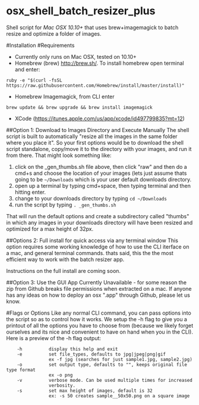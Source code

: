 # osx_shell_batch_resizer_plus
Shell script for *Mac OSX 10.10+* that uses brew+imagemagick to batch resize and optimize a folder of images.

#Installation
#Requirements
- Currently only runs on Mac OSX, tested on 10.10+
- Homebrew (brew) http://brew.sh/. To install homebrew open terminal and enter: 
```
ruby -e "$(curl -fsSL https://raw.githubusercontent.com/Homebrew/install/master/install)"
```
- Homebrew Imagemagick, from CLI enter 
```
brew update && brew upgrade && brew install imagemagick
```
- XCode (https://itunes.apple.com/us/app/xcode/id497799835?mt=12)

##Option 1: Download to Images Directory and Execute Manually
The shell script is built to automatically "resize all the images in the same folder where you place it". So your first options would be to download the shell script standalone, copy/move it to the directory with your images, and run it from there. That might look something like:

1. click on the _gen_thumbs.sh file above, then click "raw" and then do a cmd+s and choose the location of your images (lets just assume thats going to be `~/Downloads` which is your user default downloads directory.
2. open up a terminal by typing cmd+space, then typing terminal and then hitting enter.
3. change to your downloads directory by typing `cd ~/Downloads`
4. run the script by typing `. _gen_thumbs.sh`

That will run the default options and create a subdirectory called "thumbs" in which any images in your downloads directory will have been resized and optimized for a max height of 32px.

##Options 2: Full install for quick access via any terminal window
This option requires some working knowledge of how to use the CLI iterface on a mac, and general terminal commands. thats said, this the the most efficient way to work with the batch resizer app.

Instructions on the full install are coming soon.

##Option 3: Use the GUI App
Currently Unavailable - for some reason the zip from Github breaks file permissions when extracted on a mac. If anyone has any ideas on how to deploy an osx ".app" through Github, please let us know.

#Flags or Options
Like any normal CLI command, you can pass options into the script so as to control how it works. We setup the -h flag to give you a printout of all the options you have to choose from (because we likely forget ourselves and its nice and convenient to have on hand when you in the CLI). Here is a preview of the -h flag output:
```
    -h          display this help and exit
    -e          set file_types, defaults to jpg|jpeg|png|gif
                ex -f jpg (searches for just sample1.jpg, sample2.jpg)
    -o          set output type, defaults to "", keeps original file type format
                ex -o png
    -v          verbose mode. Can be used multiple times for increased
                verbosity.
    -s          set max height of images, default is 32
                ex: -s 50 creates sample__50x50.png on a square image
```
